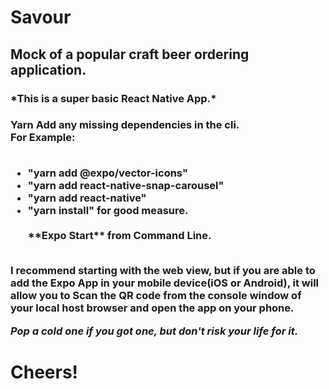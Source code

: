 <h1>Savour</h1>
<h2>Mock of a popular craft beer ordering application.</h2> 
<h3>*This is a super basic React Native App.*<h3>  

**Yarn Add** any missing dependencies in the cli. 
<br>
<text>For Example:
</text>

<ul>
<br>
<li>
"yarn add @expo/vector-icons" 
<br>
<li>
"yarn add react-native-snap-carousel"
<br>
<li>
"yarn add react-native"
<br>
<li>
"yarn install" for good measure. 
<br>
<br>
**Expo Start** from Command Line.  
</ul>
<br>
I recommend starting with the web view, but if you are able to add the Expo App in your mobile device(iOS or Android), it will allow you to Scan the QR code from the console window of your local host browser and open the app on your phone. 

*Pop a cold one if you got one, but don't risk your life for it.* 
<br>
<h1>Cheers!</h1>  
